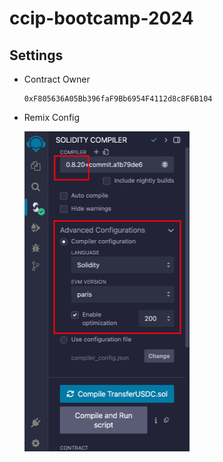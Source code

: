 # ccip-bootcamp-2024

## Settings

- Contract Owner

  ```
  0xF805636A05Bb396faF9Bb6954F4112d8c8F6B104
  ```

- Remix Config

  <img src="./README.assets/image-20241013121430530.png" alt="image-20241013121430530" style="zoom:50%;" />


